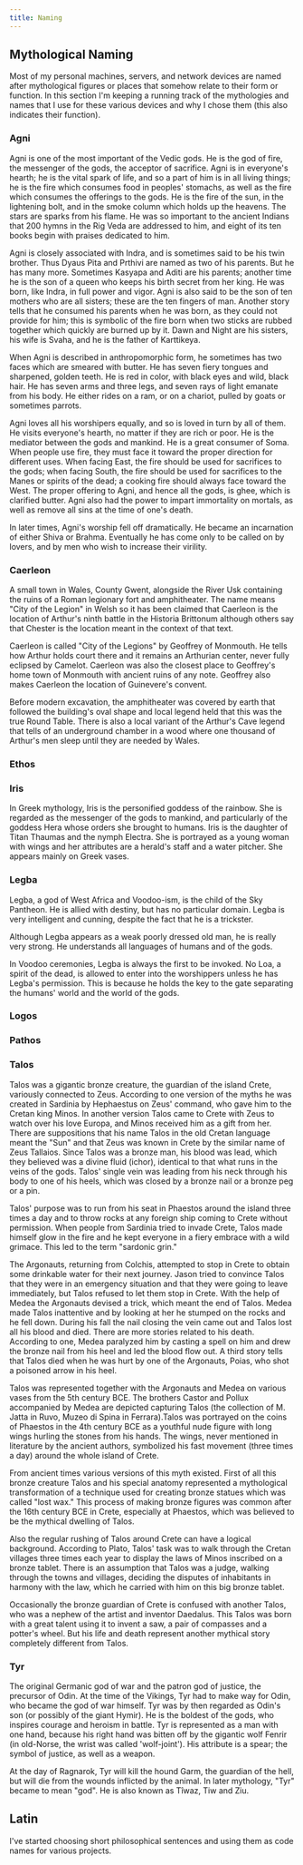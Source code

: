 ```yaml
---
title: Naming
---
```


## Mythological Naming

Most of my personal machines, servers, and network devices are named after
mythological figures or places that somehow relate to their form or function.
In this section I'm keeping a running track of the mythologies and names that I
use for these various devices and why I chose them (this also indicates their
function).

### Agni

Agni is one of the most important of the Vedic gods. He is the god of fire, the
messenger of the gods, the acceptor of sacrifice. Agni is in everyone's hearth;
he is the vital spark of life, and so a part of him is in all living things; he
is the fire which consumes food in peoples' stomachs, as well as the fire which
consumes the offerings to the gods. He is the fire of the sun, in the
lightening bolt, and in the smoke column which holds up the heavens. The stars
are sparks from his flame. He was so important to the ancient Indians that 200
hymns in the Rig Veda are addressed to him, and eight of its ten books begin
with praises dedicated to him.

Agni is closely associated with Indra, and is sometimes said to be his twin
brother. Thus Dyaus Pita and Prthivi are named as two of his parents. But he
has many more. Sometimes Kasyapa and Aditi are his parents; another time he is
the son of a queen who keeps his birth secret from her king. He was born, like
Indra, in full power and vigor. Agni is also said to be the son of ten mothers
who are all sisters; these are the ten fingers of man. Another story tells that
he consumed his parents when he was born, as they could not provide for him;
this is symbolic of the fire born when two sticks are rubbed together which
quickly are burned up by it. Dawn and Night are his sisters, his wife is Svaha,
and he is the father of Karttikeya.

When Agni is described in anthropomorphic form, he sometimes has two faces
which are smeared with butter. He has seven fiery tongues and sharpened, golden
teeth. He is red in color, with black eyes and wild, black hair. He has seven
arms and three legs, and seven rays of light emanate from his body. He either
rides on a ram, or on a chariot, pulled by goats or sometimes parrots.

Agni loves all his worshipers equally, and so is loved in turn by all of them.
He visits everyone's hearth, no matter if they are rich or poor. He is the
mediator between the gods and mankind. He is a great consumer of Soma. When
people use fire, they must face it toward the proper direction for different
uses. When facing East, the fire should be used for sacrifices to the gods;
when facing South, the fire should be used for sacrifices to the Manes or
spirits of the dead; a cooking fire should always face toward the West. The
proper offering to Agni, and hence all the gods, is ghee, which is clarified
butter. Agni also had the power to impart immortality on mortals, as well as
remove all sins at the time of one's death.

In later times, Agni's worship fell off dramatically. He became an incarnation
of either Shiva or Brahma. Eventually he has come only to be called on by
lovers, and by men who wish to increase their virility. 

### Caerleon

A small town in Wales, County Gwent, alongside the River Usk containing the
ruins of a Roman legionary fort and amphitheater. The name means "City of the
Legion" in Welsh so it has been claimed that Caerleon is the location of
Arthur's ninth battle in the Historia Brittonum although others say that
Chester is the location meant in the context of that text.

Caerleon is called "City of the Legions" by Geoffrey of Monmouth. He tells how
Arthur holds court there and it remains an Arthurian center, never fully
eclipsed by Camelot. Caerleon was also the closest place to Geoffrey's home
town of Monmouth with ancient ruins of any note. Geoffrey also makes Caerleon
the location of Guinevere's convent.

Before modern excavation, the amphitheater was covered by earth that followed
the building's oval shape and local legend held that this was the true Round
Table. There is also a local variant of the Arthur's Cave legend that tells of
an underground chamber in a wood where one thousand of Arthur's men sleep until
they are needed by Wales.

### Ethos
### Iris

In Greek mythology, Iris is the personified goddess of the rainbow. She is
regarded as the messenger of the gods to mankind, and particularly of the
goddess Hera whose orders she brought to humans. Iris is the daughter of Titan
Thaumas and the nymph Electra. She is portrayed as a young woman with wings and
her attributes are a herald's staff and a water pitcher. She appears mainly on
Greek vases. 

### Legba

Legba, a god of West Africa and Voodoo-ism, is the child of the Sky Pantheon.
He is allied with destiny, but has no particular domain. Legba is very
intelligent and cunning, despite the fact that he is a trickster.

Although Legba appears as a weak poorly dressed old man, he is really very
strong. He understands all languages of humans and of the gods.

In Voodoo ceremonies, Legba is always the first to be invoked. No Loa, a spirit
of the dead, is allowed to enter into the worshippers unless he has Legba's
permission. This is because he holds the key to the gate separating the humans'
world and the world of the gods. 

### Logos
### Pathos
### Talos

Talos was a gigantic bronze creature, the guardian of the island Crete,
variously connected to Zeus. According to one version of the myths he was
created in Sardinia by Hephaestus on Zeus' command, who gave him to the Cretan
king Minos. In another version Talos came to Crete with Zeus to watch over his
love Europa, and Minos received him as a gift from her. There are suppositions
that his name Talos in the old Cretan language meant the "Sun" and that Zeus
was known in Crete by the similar name of Zeus Tallaios. Since Talos was a
bronze man, his blood was lead, which they believed was a divine fluid (ichor),
identical to that what runs in the veins of the gods. Talos' single vein was
leading from his neck through his body to one of his heels, which was closed by
a bronze nail or a bronze peg or a pin.

Talos' purpose was to run from his seat in Phaestos around the island three
times a day and to throw rocks at any foreign ship coming to Crete without
permission. When people from Sardinia tried to invade Crete, Talos made himself
glow in the fire and he kept everyone in a fiery embrace with a wild grimace.
This led to the term "sardonic grin."

The Argonauts, returning from Colchis, attempted to stop in Crete to obtain
some drinkable water for their next journey. Jason tried to convince Talos that
they were in an emergency situation and that they were going to leave
immediately, but Talos refused to let them stop in Crete. With the help of
Medea the Argonauts devised a trick, which meant the end of Talos. Medea made
Talos inattentive and by looking at her he stumped on the rocks and he fell
down. During his fall the nail closing the vein came out and Talos lost all his
blood and died. There are more stories related to his death. According to one,
Medea paralyzed him by casting a spell on him and drew the bronze nail from his
heel and led the blood flow out. A third story tells that Talos died when he
was hurt by one of the Argonauts, Poias, who shot a poisoned arrow in his heel.

Talos was represented together with the Argonauts and Medea on various vases
from the 5th century BCE. The brothers Castor and Pollux accompanied by Medea
are depicted capturing Talos (the collection of M. Jatta in Ruvo, Muzeo di
Spina in Ferrara).Talos was portrayed on the coins of Phaestos in the 4th
century BCE as a youthful nude figure with long wings hurling the stones from
his hands. The wings, never mentioned in literature by the ancient authors,
symbolized his fast movement (three times a day) around the whole island of
Crete.

From ancient times various versions of this myth existed. First of all this
bronze creature Talos and his special anatomy represented a mythological
transformation of a technique used for creating bronze statues which was called
"lost wax." This process of making bronze figures was common after the 16th
century BCE in Crete, especially at Phaestos, which was believed to be the
mythical dwelling of Talos.

Also the regular rushing of Talos around Crete can have a logical background.
According to Plato, Talos' task was to walk through the Cretan villages three
times each year to display the laws of Minos inscribed on a bronze tablet.
There is an assumption that Talos was a judge, walking through the towns and
villages, deciding the disputes of inhabitants in harmony with the law, which
he carried with him on this big bronze tablet.

Occasionally the bronze guardian of Crete is confused with another Talos, who
was a nephew of the artist and inventor Daedalus. This Talos was born with a
great talent using it to invent a saw, a pair of compasses and a potter's
wheel. But his life and death represent another mythical story completely
different from Talos.

### Tyr

The original Germanic god of war and the patron god of justice, the precursor
of Odin. At the time of the Vikings, Tyr had to make way for Odin, who became
the god of war himself. Tyr was by then regarded as Odin's son (or possibly of
the giant Hymir). He is the boldest of the gods, who inspires courage and
heroism in battle. Tyr is represented as a man with one hand, because his right
hand was bitten off by the gigantic wolf Fenrir (in old-Norse, the wrist was
called 'wolf-joint'). His attribute is a spear; the symbol of justice, as well
as a weapon.

At the day of Ragnarok, Tyr will kill the hound Garm, the guardian of the hell,
but will die from the wounds inflicted by the animal. In later mythology, "Tyr"
became to mean "god". He is also known as Tîwaz, Tiw and Ziu. 

## Latin

I've started choosing short philosophical sentences and using them as code
names for various projects.

